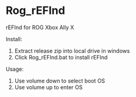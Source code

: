 # Rog_rEFInd
rEFInd for ROG Xbox Ally X

Install:
 1. Extract release zip into local drive in windows
 2. Click Rog_rEFInd.bat to install rEFInd

Usage:
 1. Use volume down to select boot OS
 2. Use volume up to enter OS
